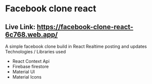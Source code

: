 # Facebook clone react
## Live Link: https://facebook-clone-react-6c768.web.app/
A simple facebook clone build in React
Realtime posting and updates
Technologies / Libraries used
* React Context Api
* Firebase firestore
* Material UI
* Material Icons